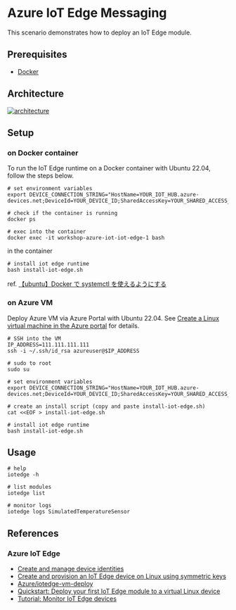 # Azure IoT Edge Messaging

This scenario demonstrates how to deploy an IoT Edge module.

## Prerequisites

- [Docker](https://www.docker.com/)

## Architecture

[![architecture](https://learn.microsoft.com/azure/iot-edge/media/about-iot-edge/runtime.png?view=iotedge-1.5)](https://learn.microsoft.com/azure/iot-edge/media/about-iot-edge/runtime.png?view=iotedge-1.5)

## Setup

### on Docker container

To run the IoT Edge runtime on a Docker container with Ubuntu 22.04, follow the steps below.

```shell
# set environment variables
export DEVICE_CONNECTION_STRING="HostName=YOUR_IOT_HUB.azure-devices.net;DeviceId=YOUR_DEVICE_ID;SharedAccessKey=YOUR_SHARED_ACCESS_KEY"

# check if the container is running
docker ps

# exec into the container
docker exec -it workshop-azure-iot-iot-edge-1 bash
```

in the container

```shell
# install iot edge runtime
bash install-iot-edge.sh
```

ref. [【ubuntu】Docker で systemctl を使えるようにする](https://zenn.dev/ippe1/articles/327f2b1ed423cb)

### on Azure VM

Deploy Azure VM via Azure Portal with Ubuntu 22.04. See [Create a Linux virtual machine in the Azure portal](https://docs.microsoft.com/azure/virtual-machines/linux/quick-create-portal) for details.

```shell
# SSH into the VM
IP_ADDRESS=111.111.111.111
ssh -i ~/.ssh/id_rsa azureuser@$IP_ADDRESS

# sudo to root
sudo su

# set environment variables
export DEVICE_CONNECTION_STRING="HostName=YOUR_IOT_HUB.azure-devices.net;DeviceId=YOUR_DEVICE_ID;SharedAccessKey=YOUR_SHARED_ACCESS_KEY"

# create an install script (copy and paste install-iot-edge.sh)
cat <<EOF > install-iot-edge.sh

# install iot edge runtime
bash install-iot-edge.sh
```

## Usage

```shell
# help
iotedge -h

# list modules
iotedge list

# monitor logs
iotedge logs SimulatedTemperatureSensor
```

## References

### Azure IoT Edge

- [Create and manage device identities](https://learn.microsoft.com/azure/iot-hub/create-connect-device?tabs=portal)
- [Create and provision an IoT Edge device on Linux using symmetric keys](https://learn.microsoft.com/azure/iot-edge/how-to-provision-single-device-linux-symmetric?view=iotedge-1.4&tabs=azure-portal%2Cubuntu)
- [Azure/iotedge-vm-deploy](https://github.com/Azure/iotedge-vm-deploy)
- [Quickstart: Deploy your first IoT Edge module to a virtual Linux device](https://learn.microsoft.com/azure/iot-edge/quickstart-linux?view=iotedge-1.5)
- [Tutorial: Monitor IoT Edge devices](https://learn.microsoft.com/azure/iot-edge/tutorial-monitor-with-workbooks?view=iotedge-1.5)
